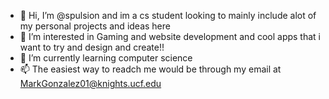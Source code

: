- 👋 Hi, I’m @spulsion and im a cs student looking to mainly include alot of my personal projects and ideas here
- 👀 I’m interested in Gaming and website development and cool apps that i want to try and design and create!!
- 🌱 I’m currently learning computer science
- 📫 The easiest way to readch me would be through my email at MarkGonzalez01@knights.ucf.edu 

<!---
spulsion/spulsion is a ✨ special ✨ repository because its `README.md` (this file) appears on your GitHub profile.
You can click the Preview link to take a look at your changes.
--->

